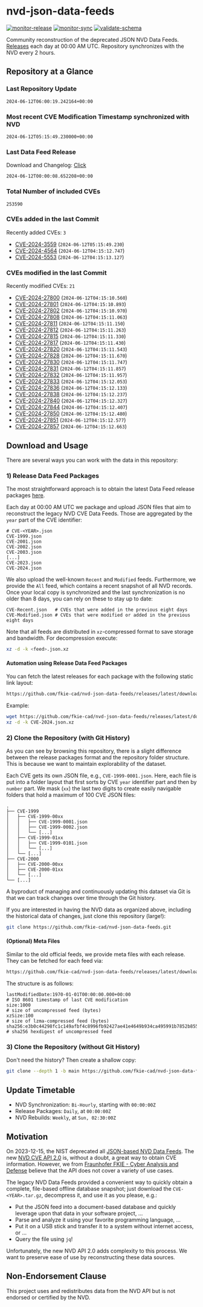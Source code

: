 # nvd-json-data-feeds

[![monitor-release](https://github.com/fkie-cad/nvd-json-data-feeds/actions/workflows/monitor_release.yml/badge.svg)](https://github.com/fkie-cad/nvd-json-data-feeds/actions/workflows/monitor_release.yml)
[![monitor-sync](https://github.com/fkie-cad/nvd-json-data-feeds/actions/workflows/monitor_sync.yml/badge.svg)](https://github.com/fkie-cad/nvd-json-data-feeds/actions/workflows/monitor_sync.yml)
[![validate-schema](https://github.com/fkie-cad/nvd-json-data-feeds/actions/workflows/validate_schema.yml/badge.svg)](https://github.com/fkie-cad/nvd-json-data-feeds/actions/workflows/validate_schema.yml)

Community reconstruction of the deprecated JSON NVD Data Feeds.
[Releases](https://github.com/fkie-cad/nvd-json-data-feeds/releases/latest) each day at 00:00 AM UTC.
Repository synchronizes with the NVD every 2 hours.

## Repository at a Glance

### Last Repository Update

```plain
2024-06-12T06:00:19.242164+00:00
```

### Most recent CVE Modification Timestamp synchronized with NVD

```plain
2024-06-12T05:15:49.230000+00:00
```

### Last Data Feed Release

Download and Changelog: [Click](https://github.com/fkie-cad/nvd-json-data-feeds/releases/latest)

```plain
2024-06-12T00:00:08.652208+00:00
```

### Total Number of included CVEs

```plain
253590
```

### CVEs added in the last Commit

Recently added CVEs: `3`

- [CVE-2024-3559](CVE-2024/CVE-2024-35xx/CVE-2024-3559.json) (`2024-06-12T05:15:49.230`)
- [CVE-2024-4564](CVE-2024/CVE-2024-45xx/CVE-2024-4564.json) (`2024-06-12T04:15:12.747`)
- [CVE-2024-5553](CVE-2024/CVE-2024-55xx/CVE-2024-5553.json) (`2024-06-12T04:15:13.127`)


### CVEs modified in the last Commit

Recently modified CVEs: `21`

- [CVE-2024-27800](CVE-2024/CVE-2024-278xx/CVE-2024-27800.json) (`2024-06-12T04:15:10.560`)
- [CVE-2024-27801](CVE-2024/CVE-2024-278xx/CVE-2024-27801.json) (`2024-06-12T04:15:10.893`)
- [CVE-2024-27802](CVE-2024/CVE-2024-278xx/CVE-2024-27802.json) (`2024-06-12T04:15:10.970`)
- [CVE-2024-27808](CVE-2024/CVE-2024-278xx/CVE-2024-27808.json) (`2024-06-12T04:15:11.063`)
- [CVE-2024-27811](CVE-2024/CVE-2024-278xx/CVE-2024-27811.json) (`2024-06-12T04:15:11.150`)
- [CVE-2024-27812](CVE-2024/CVE-2024-278xx/CVE-2024-27812.json) (`2024-06-12T04:15:11.263`)
- [CVE-2024-27815](CVE-2024/CVE-2024-278xx/CVE-2024-27815.json) (`2024-06-12T04:15:11.330`)
- [CVE-2024-27817](CVE-2024/CVE-2024-278xx/CVE-2024-27817.json) (`2024-06-12T04:15:11.430`)
- [CVE-2024-27820](CVE-2024/CVE-2024-278xx/CVE-2024-27820.json) (`2024-06-12T04:15:11.543`)
- [CVE-2024-27828](CVE-2024/CVE-2024-278xx/CVE-2024-27828.json) (`2024-06-12T04:15:11.670`)
- [CVE-2024-27830](CVE-2024/CVE-2024-278xx/CVE-2024-27830.json) (`2024-06-12T04:15:11.747`)
- [CVE-2024-27831](CVE-2024/CVE-2024-278xx/CVE-2024-27831.json) (`2024-06-12T04:15:11.857`)
- [CVE-2024-27832](CVE-2024/CVE-2024-278xx/CVE-2024-27832.json) (`2024-06-12T04:15:11.957`)
- [CVE-2024-27833](CVE-2024/CVE-2024-278xx/CVE-2024-27833.json) (`2024-06-12T04:15:12.053`)
- [CVE-2024-27836](CVE-2024/CVE-2024-278xx/CVE-2024-27836.json) (`2024-06-12T04:15:12.133`)
- [CVE-2024-27838](CVE-2024/CVE-2024-278xx/CVE-2024-27838.json) (`2024-06-12T04:15:12.237`)
- [CVE-2024-27840](CVE-2024/CVE-2024-278xx/CVE-2024-27840.json) (`2024-06-12T04:15:12.327`)
- [CVE-2024-27844](CVE-2024/CVE-2024-278xx/CVE-2024-27844.json) (`2024-06-12T04:15:12.407`)
- [CVE-2024-27850](CVE-2024/CVE-2024-278xx/CVE-2024-27850.json) (`2024-06-12T04:15:12.480`)
- [CVE-2024-27851](CVE-2024/CVE-2024-278xx/CVE-2024-27851.json) (`2024-06-12T04:15:12.577`)
- [CVE-2024-27857](CVE-2024/CVE-2024-278xx/CVE-2024-27857.json) (`2024-06-12T04:15:12.663`)


## Download and Usage

There are several ways you can work with the data in this repository:

### 1) Release Data Feed Packages

The most straightforward approach is to obtain the latest Data Feed release packages [here](https://github.com/fkie-cad/nvd-json-data-feeds/releases/latest).

Each day at 00:00 AM UTC we package and upload JSON files that aim to reconstruct the legacy NVD CVE Data Feeds.
Those are aggregated by the `year` part of the CVE identifier:

```
# CVE-<YEAR>.json
CVE-1999.json
CVE-2001.json
CVE-2002.json
CVE-2003.json
[...]
CVE-2023.json
CVE-2024.json
```

We also upload the well-known `Recent` and `Modified` feeds.
Furthermore, we provide the `All` feed, which contains a recent snapshot of all NVD records.
Once your local copy is synchronized and the last synchronization is no older than 8 days, you can rely on these to stay up to date:

```plain
CVE-Recent.json   # CVEs that were added in the previous eight days
CVE-Modified.json # CVEs that were modified or added in the previous eight days
```

Note that all feeds are distributed in `xz`-compressed format to save storage and bandwidth.
For decompression execute:

```sh
xz -d -k <feed>.json.xz
```

#### Automation using Release Data Feed Packages

You can fetch the latest releases for each package with the following static link layout:

```sh
https://github.com/fkie-cad/nvd-json-data-feeds/releases/latest/download/CVE-<YEAR>.json.xz
```

Example:

```sh
wget https://github.com/fkie-cad/nvd-json-data-feeds/releases/latest/download/CVE-2024.json.xz
xz -d -k CVE-2024.json.xz
```

### 2) Clone the Repository (with Git History)

As you can see by browsing this repository, there is a slight difference between the release packages format and the repository folder structure.
This is because we want to maintain explorability of the dataset.

Each CVE gets its own JSON file, e.g., `CVE-1999-0001.json`.
Here, each file is put into a folder layout that first sorts by CVE `year` identifier part and then by `number` part.
We mask (`xx`) the last two digits to create easily navigable folders that hold a maximum of 100 CVE JSON files:

```plain
.
├── CVE-1999
│   ├── CVE-1999-00xx
│   │   ├── CVE-1999-0001.json
│   │   ├── CVE-1999-0002.json
│   │   └── [...]
│   ├── CVE-1999-01xx
│   │   ├── CVE-1999-0101.json
│   │   └── [...]
│   └── [...]
├── CVE-2000
│   ├── CVE-2000-00xx
│   ├── CVE-2000-01xx
│   └── [...]
└── [...]
```

A byproduct of managing and continuously updating this dataset via Git is that we can track changes over time through the Git history.

If you are interested in having the NVD data as organized above, including the historical data of changes, just clone this repository (large!):

```sh
git clone https://github.com/fkie-cad/nvd-json-data-feeds.git
```

#### (Optional) Meta Files

Similar to the old official feeds, we provide meta files with each release. They can be fetched for each feed via:

```sh
https://github.com/fkie-cad/nvd-json-data-feeds/releases/latest/download/CVE-<YEAR>.meta
```

The structure is as follows:

```plain
lastModifiedDate:1970-01-01T00:00:00.000+00:00                          # ISO 8601 timestamp of last CVE modification
size:1000                                                               # size of uncompressed feed (bytes)
xzSize:100                                                              # size of lzma-compressed feed (bytes)
sha256:e3b0c44298fc1c149afbf4c8996fb92427ae41e4649b934ca495991b7852b855 # sha256 hexdigest of uncompressed feed
```

### 3) Clone the Repository (without Git History)

Don't need the history? Then create a shallow copy:

```sh
git clone --depth 1 -b main https://github.com/fkie-cad/nvd-json-data-feeds.git
```


## Update Timetable

* NVD Synchronization: `Bi-Hourly`, starting with `00:00:00Z`
* Release Packages: `Daily`, at `00:00:00Z`
* NVD Rebuilds: `Weekly`, at `Sun, 02:30:00Z`


## Motivation

On 2023-12-15, the NIST deprecated all [JSON-based NVD Data Feeds](https://nvd.nist.gov/vuln/data-feeds#divRetirementBanner-1).
The new [NVD CVE API 2.0](https://nvd.nist.gov/developers/vulnerabilities) is, without a doubt, a great way to obtain CVE information.
However, we from [Fraunhofer FKIE - Cyber Analysis and Defense](https://www.fkie.fraunhofer.de/en/departments/cad.html) believe that the API does not cover a variety of use cases.

The legacy NVD Data Feeds provided a convenient way to quickly obtain a complete, file-based offline database snapshot; just download the `CVE-<YEAR>.tar.gz`, decompress it, and use it as you please, e.g.:

- Put the JSON feed into a document-based database and quickly leverage upon that data in your software project, ...
- Parse and analyze it using your favorite programming language, ...
- Put it on a USB stick and transfer it to a system without internet access, or ...
- Query the file using `jq`!

Unfortunately, the new NVD API 2.0 adds complexity to this process.
We want to preserve ease of use by reconstructing these data sources.

## Non-Endorsement Clause

This project uses and redistributes data from the NVD API but is not endorsed or certified by the NVD.